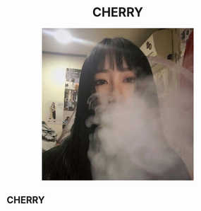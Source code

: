 <div align='center'>
<h1>CHERRY </h1>
<img src='README.assets/logo.png' alt='Vite-Boot - Opinionated Vite Starter Template' width='344'/>
</div>

## CHERRY


